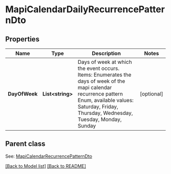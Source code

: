 # MapiCalendarDailyRecurrencePatternDto
## Properties
Name | Type | Description | Notes
------------ | ------------- | ------------- | -------------
**DayOfWeek** | **List&lt;string&gt;** | Days of week at which the event occurs.              Items: Enumerates the days of week of the mapi calendar recurrence pattern Enum, available values: Saturday, Friday, Thursday, Wednesday, Tuesday, Monday, Sunday | [optional] 

## Parent class

See: [MapiCalendarRecurrencePatternDto](MapiCalendarRecurrencePatternDto.md)

[[Back to Model list]](Models.md) [[Back to README]](README.md)

